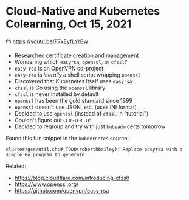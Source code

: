 # Cloud-Native and Kubernetes Colearning, Oct 15, 2021

📺 <https://youtu.be/F7xEyfLYrBw>

* Researched certificate creation and management
* Wondering which `easyrsa`, `openssl`, or `cfssl`?
* `easy-rsa` is an OpenVPN co-project
* `easy-rsa` is *literally* a shell script wrapping `openssl`
* Discovered that Kubernetes itself uses `easyrsa`
* `cfssl` is Go using the `openssl` library
* `cfssl` is never installed by default
* `openssl` has been the gold standard since 1999
* `openssl` doesn't use JSON, etc. (uses INI format)
* Decided to use `openssl` (instead of `cfssl` in "tutorial")
* Couldn't figure out `CLUSTER_IP`
* Decided to regroup and try with just `kubeadm` certs tomorrow

Found this fun snippet in the `kubnernetes` source:

    cluster/gce/util.sh:# TODO(roberthbailey): Replace easyrsa with a simple Go program to generate

Related:

* <https://blog.cloudflare.com/introducing-cfssl/>
* <https://www.openssl.org/>
* <https://github.com/openvpn/easy-rsa>
